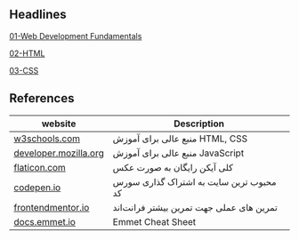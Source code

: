 ## Headlines

[01-Web Development Fundamentals](https://docs.google.com/presentation/d/1So3B319k9YpjutCm2YmTk8JBRG5zGhSAU3okY726Vuw/edit?usp=sharing)

[02-HTML](https://docs.google.com/document/d/1-RApkWcj-bu5YKIulUeDpvnZWusg5Ii1bR-yaHaelE4/edit?usp=sharing)

[03-CSS](https://docs.google.com/document/d/1vrhuUUjoE2VdQ2m8IEs3YqKDcUdInD8YZK90Cr-Lvm0/edit?usp=sharing)

## References

| website                                                | Description                              |
| ------------------------------------------------------ | ---------------------------------------- |
| [w3schools.com](https://w3schools.com)                 | منبع عالی برای آموزش HTML, CSS           |
| [developer.mozilla.org](https://developer.mozilla.org) | منبع عالی برای آموزش JavaScript          |
| [flaticon.com](https://flaticon.com)                   | کلی آیکن رایگان به صورت عکس              |
| [codepen.io](https://codepen.io)                       | محبوب ترین سایت به اشتراک گذاری سورس کد  |
| [frontendmentor.io](https://frontendmentor.io)         | تمرین های عملی جهت تمرین بیشتر فرانت‌اند |
| [docs.emmet.io](https://docs.emmet.io/cheat-sheet/)         |  Emmet Cheat Sheet      |